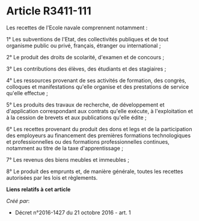 # Article R3411-111

Les recettes de l'Ecole navale comprennent notamment : 

1° Les subventions de l'Etat, des collectivités publiques et de tout organisme public ou privé, français, étranger ou
international ; 

2° Le produit des droits de scolarité, d'examen et de concours ; 

3° Les contributions des élèves, des étudiants et des stagiaires ; 

4° Les ressources provenant de ses activités de formation, des congrès, colloques et manifestations qu'elle organise et des
prestations de service qu'elle effectue ; 

5° Les produits des travaux de recherche, de développement et d'application correspondant aux contrats qu'elle exécute, à
l'exploitation et à la cession de brevets et aux publications qu'elle édite ; 

6° Les recettes provenant du produit des dons et legs et de la participation des employeurs au financement des premières
formations technologiques et professionnelles ou des formations professionnelles continues, notamment au titre de la taxe
d'apprentissage ; 

7° Les revenus des biens meubles et immeubles ; 

8° Le produit des emprunts et, de manière générale, toutes les recettes autorisées par les lois et règlements.

**Liens relatifs à cet article**

_Créé par_:

  - Décret n°2016-1427 du 21 octobre 2016 - art. 1

